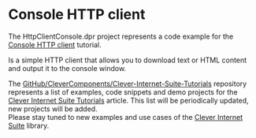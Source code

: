 # Console HTTP client 

The HttpClientConsole.dpr project represents a code example for the [Console HTTP client](https://github.com/CleverComponents/Clever-Internet-Suite-Tutorials/tree/master/.net/HttpClientConsole) tutorial.   

Is a simple HTTP client that allows you to download text or HTML content and output it to the console window.   

The [GitHub/CleverComponents/Clever-Internet-Suite-Tutorials](https://github.com/CleverComponents/Clever-Internet-Suite-Tutorials) repository represents a list of examples, code snippets and demo projects for the [Clever Internet Suite Tutorials](https://www.clevercomponents.com/articles/article035/) article. This list will be periodically updated, new projects will be added.   
Please stay tuned to new examples and use cases of the [Clever Internet Suite](https://www.clevercomponents.com/products/inetsuite/) library.
